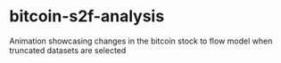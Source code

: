 # bitcoin-s2f-analysis
Animation showcasing changes in the bitcoin stock to flow model when truncated datasets are selected
